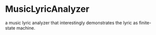 MusicLyricAnalyzer
==================

a music lyric analyzer that interestingly demonstrates the lyric as finite-state machine.
